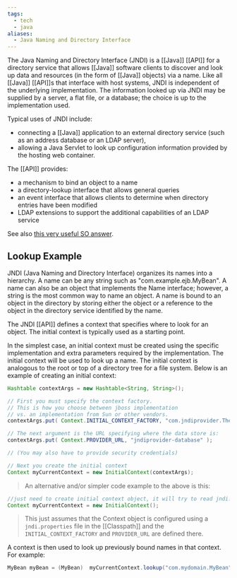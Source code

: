 ```yaml
---
tags:
  - tech
  - java
aliases:
  - Java Naming and Directory Interface
---
```

The Java Naming and Directory Interface (JNDI) is a [[Java]] [[API]] for a directory service that allows [[Java]] software clients to discover and look up data and resources (in the form of [[Java]] objects) via a name. 
Like all [[Java]] [[API]]s that interface with host systems, JNDI is independent of the underlying implementation.
The information looked up via JNDI may be supplied by a server, a flat file, or a database; the choice is up to the implementation used.

Typical uses of JNDI include:
- connecting a [[Java]] application to an external directory service (such as an address database or an LDAP server),
- allowing a Java Servlet to look up configuration information provided by the hosting web container.

The [[API]] provides:
- a mechanism to bind an object to a name
- a directory-lookup interface that allows general queries
- an event interface that allows clients to determine when directory entries have been modified
- LDAP extensions to support the additional capabilities of an LDAP service

See also [this very useful SO answer](https://stackoverflow.com/a/4365766/15552149).

## Lookup Example

JNDI (Java Naming and Directory Interface) organizes its names into a hierarchy. 
A name can be any string such as "com.example.ejb.MyBean". 
A name can also be an object that implements the Name interface; however, a string is the most common way to name an object. 
A name is bound to an object in the directory by storing either the object or a reference to the object in the directory service identified by the name.

The JNDI [[API]] defines a context that specifies where to look for an object. 
The initial context is typically used as a starting point.

In the simplest case, an initial context must be created using the specific implementation and extra parameters required by the implementation. 
The initial context will be used to look up a name. 
The initial context is analogous to the root or top of a directory tree for a file system. 
Below is an example of creating an initial context:

```java
Hashtable contextArgs = new Hashtable<String, String>();

// First you must specify the context factory.
// This is how you choose between jboss implementation
// vs. an implementation from Sun or other vendors.
contextArgs.put( Context.INITIAL_CONTEXT_FACTORY, "com.jndiprovider.TheirContextFactory" );

// The next argument is the URL specifying where the data store is:
contextArgs.put( Context.PROVIDER_URL, "jndiprovider-database" );

// (You may also have to provide security credentials)

// Next you create the initial context
Context myCurrentContext = new InitialContext(contextArgs);
```

> An alternative and/or simpler code example to the above is this:
```java
//just need to create initial context object, it will try to read jndi.properties file from the classpath.
Context myCurrentContext = new InitialContext();
```
> This just assumes that the Context object is configured using a `jndi.properties` file in the [[Classpath]] and the `INITIAL_CONTEXT_FACTORY` and `PROVIDER_URL` are defined there.

A context is then used to look up previously bound names in that context. 
For example:

```java
MyBean myBean = (MyBean)  myCurrentContext.lookup("com.mydomain.MyBean");
```
